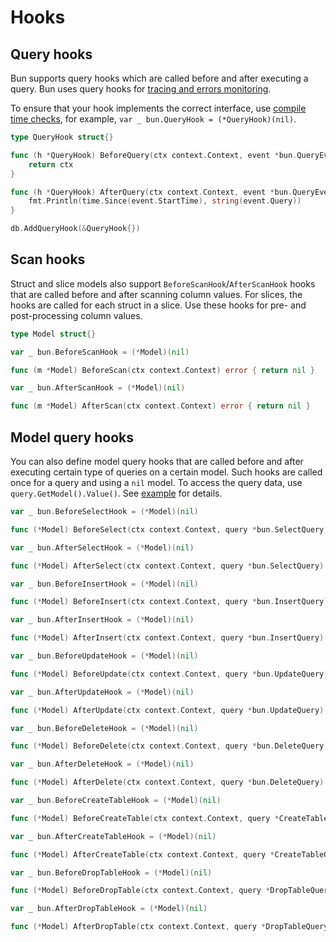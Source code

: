 # Hooks

## Query hooks

Bun supports query hooks which are called before and after executing a query. Bun uses query hooks
for [tracing and errors monitoring](tracing.md).

To ensure that your hook implements the correct interface, use
[compile time checks](https://medium.com/@matryer/golang-tip-compile-time-checks-to-ensure-your-type-satisfies-an-interface-c167afed3aae),
for example, `var _ bun.QueryHook = (*QueryHook)(nil)`.

```go
type QueryHook struct{}

func (h *QueryHook) BeforeQuery(ctx context.Context, event *bun.QueryEvent) context.Context {
	return ctx
}

func (h *QueryHook) AfterQuery(ctx context.Context, event *bun.QueryEvent) {
	fmt.Println(time.Since(event.StartTime), string(event.Query))
}

db.AddQueryHook(&QueryHook{})
```

## Scan hooks

Struct and slice models also support `BeforeScanHook`/`AfterScanHook` hooks that are called before
and after scanning column values. For slices, the hooks are called for each struct in a slice. Use
these hooks for pre- and post-processing column values.

```go
type Model struct{}

var _ bun.BeforeScanHook = (*Model)(nil)

func (m *Model) BeforeScan(ctx context.Context) error { return nil }

var _ bun.AfterScanHook = (*Model)(nil)

func (m *Model) AfterScan(ctx context.Context) error { return nil }
```

## Model query hooks

You can also define model query hooks that are called before and after executing certain type of
queries on a certain model. Such hooks are called once for a query and using a `nil` model. To
access the query data, use `query.GetModel().Value()`. See
[example](https://github.com/uptrace/bun/tree/master/example/model-hooks) for details.

```go
var _ bun.BeforeSelectHook = (*Model)(nil)

func (*Model) BeforeSelect(ctx context.Context, query *bun.SelectQuery) error { return nil }

var _ bun.AfterSelectHook = (*Model)(nil)

func (*Model) AfterSelect(ctx context.Context, query *bun.SelectQuery) error { return nil }

var _ bun.BeforeInsertHook = (*Model)(nil)

func (*Model) BeforeInsert(ctx context.Context, query *bun.InsertQuery) error { nil }

var _ bun.AfterInsertHook = (*Model)(nil)

func (*Model) AfterInsert(ctx context.Context, query *bun.InsertQuery) error { return nil }

var _ bun.BeforeUpdateHook = (*Model)(nil)

func (*Model) BeforeUpdate(ctx context.Context, query *bun.UpdateQuery) error { return nil }

var _ bun.AfterUpdateHook = (*Model)(nil)

func (*Model) AfterUpdate(ctx context.Context, query *bun.UpdateQuery) error { return nil }

var _ bun.BeforeDeleteHook = (*Model)(nil)

func (*Model) BeforeDelete(ctx context.Context, query *bun.DeleteQuery) error { return nil }

var _ bun.AfterDeleteHook = (*Model)(nil)

func (*Model) AfterDelete(ctx context.Context, query *bun.DeleteQuery) error { return nil }

var _ bun.BeforeCreateTableHook = (*Model)(nil)

func (*Model) BeforeCreateTable(ctx context.Context, query *CreateTableQuery) error { return nil }

var _ bun.AfterCreateTableHook = (*Model)(nil)

func (*Model) AfterCreateTable(ctx context.Context, query *CreateTableQuery) error { return nil }

var _ bun.BeforeDropTableHook = (*Model)(nil)

func (*Model) BeforeDropTable(ctx context.Context, query *DropTableQuery) error { return nil }

var _ bun.AfterDropTableHook = (*Model)(nil)

func (*Model) AfterDropTable(ctx context.Context, query *DropTableQuery) error { return nil }
```
